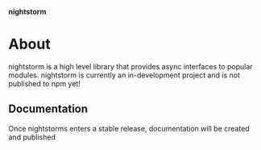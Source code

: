 **nightstorm**

# About

nightstorm is a high level library that provides async interfaces to popular modules. nightstorm is currently an in-development project and is not published to npm yet!

## Documentation

Once nightstorms enters a stable release, documentation will be created and published
